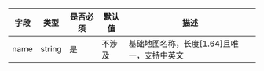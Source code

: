 | 字段 | 类型 | 是否必须 | 默认值 | 描述 |
| ------ | ------ |------ |------ |------ |
|name|string|是|不涉及|基础地图名称，长度[1.64]且唯一，支持中英文
